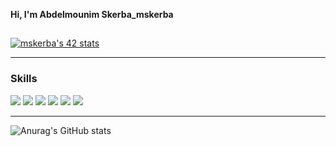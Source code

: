**Hi, I'm Abdelmounim Skerba_mskerba**
##
[![mskerba's 42 stats](https://badge42.vercel.app/api/v2/cl1xb0uyl018609i4khpzq5ac/stats?cursusId=21&coalitionId=79)](https://github.com/JaeSeoKim/badge42)

---

### **Skills**
<img src="https://img.shields.io/badge/c%20-A8B9CC.svg?&style=for-the-badge&logo=c&logoColor=FFFFFF"/> <img src="https://img.shields.io/badge/dart%20-1A237E.svg?&style=for-the-badge&logo=dart&logoColor=FFFFFF"/> <img src="https://img.shields.io/badge/flutter%20-03A9F4.svg?&style=for-the-badge&logo=flutter&logoColor=FFFFFF"/> <img src="https://img.shields.io/badge/slack%20-4A154B.svg?&style=for-the-badge&logo=slack&logoColor=FFFFFF"/> <img src="https://img.shields.io/badge/vscode%20-007ACC.svg?&style=for-the-badge&logo=vscode&logoColor=FFFFFF"/> <img src="https://img.shields.io/badge/git%20-F050532.svg?&style=for-the-badge&logo=git&logoColor=FFFFFF"/>

---
![Anurag's GitHub stats](https://github-readme-stats.vercel.app/api?username=mskerba&show_icons=true&theme=radical)
